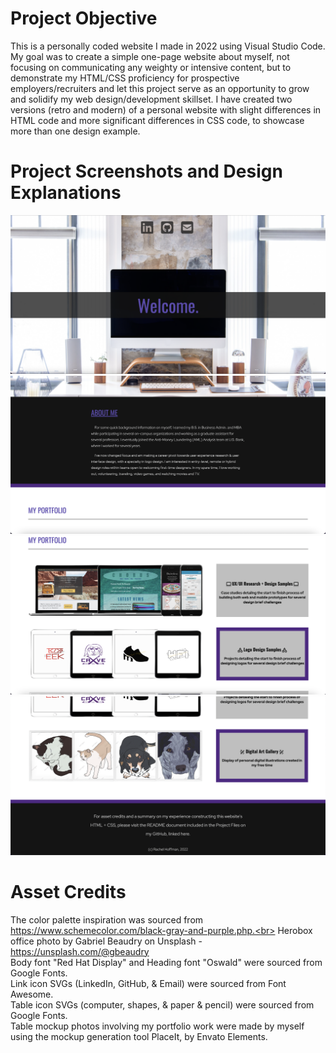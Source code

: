# Project Objective

This is a personally coded website I made in 2022 using Visual Studio Code. My goal was to create a simple one-page website about myself, not focusing on communicating any weighty or intensive content, but to demonstrate my HTML/CSS proficiency for prospective employers/recruiters and let this project serve as an opportunity to grow and solidify my web design/development skillset. I have created two versions (retro and modern) of a personal website with slight differences in HTML code and more significant differences in CSS code, to showcase more than one design example.

# Project Screenshots and Design Explanations

<img src="Herobox-Screenshot.png" alt="project screenshot">
<img src="About-Box-Screenshot.png" alt="project screenshot">
<img src="Portfolio-Box-Screenshot.png" alt="project screenshot">
<img src="Portfolio-Box-Screenshot-2.png" alt="project screenshot">

# Asset Credits

The color palette inspiration was sourced from https://www.schemecolor.com/black-gray-and-purple.php.<br>
Herobox office photo by Gabriel Beaudry on Unsplash - https://unsplash.com/@gbeaudry<br>
Body font "Red Hat Display" and Heading font "Oswald" were sourced from Google Fonts.<br>
Link icon SVGs (LinkedIn, GitHub, & Email) were sourced from Font Awesome.<br>
Table icon SVGs (computer, shapes, & paper & pencil) were sourced from Google Fonts.<br>
Table mockup photos involving my portfolio work were made by myself using the mockup generation tool PlaceIt, by Envato Elements.
